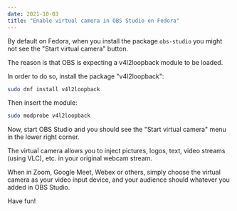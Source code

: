 ```yaml
---
date: 2021-10-03
title: "Enable virtual camera in OBS Studio on Fedora"
---
```


By default on Fedora, when you install the package `obs-studio` you might not see the "Start virtual camera" button.

The reason is that OBS is expecting a v4l2loopback module to be loaded.

In order to do so, install the package "v4l2loopback":

```bash
sudo dnf install v4l2loopback
```

Then insert the module:

```bash
sudo modprobe v4l2loopback
```

Now, start OBS Studio and you should see the "Start virtual camera" menu in the lower right corner.

The virtual camera allows you to inject pictures, logos, text, video streams (using VLC), etc. in your original webcam stream.

When in Zoom, Google Meet, Webex or others, simply choose the virtual camera as your video input device, and your audience should whatever you added in OBS Studio.

Have fun!